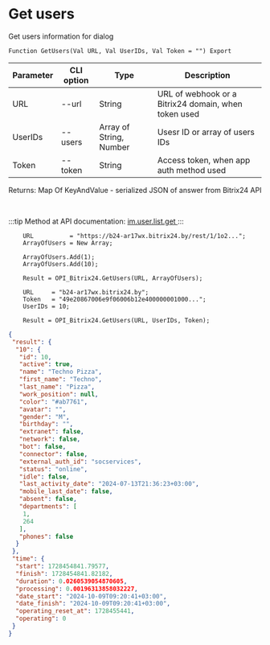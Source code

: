 ﻿---
sidebar_position: 4
---

# Get users
 Get users information for dialog



`Function GetUsers(Val URL, Val UserIDs, Val Token = "") Export`

  | Parameter | CLI option | Type | Description |
  |-|-|-|-|
  | URL | --url | String | URL of webhook or a Bitrix24 domain, when token used |
  | UserIDs | --users | Array of String, Number | Usesr ID or array of users IDs |
  | Token | --token | String | Access token, when app auth method used |

  
  Returns:  Map Of KeyAndValue - serialized JSON of answer from Bitrix24 API

<br/>

:::tip
Method at API documentation: [im.user.list.get ](https://dev.1c-bitrix.ru/learning/course/index.php?COURSE_ID=93&LESSON_ID=11493)
:::
<br/>


```bsl title="Code example"
    URL          = "https://b24-ar17wx.bitrix24.by/rest/1/1o2...";
    ArrayOfUsers = New Array;

    ArrayOfUsers.Add(1);
    ArrayOfUsers.Add(10);

    Result = OPI_Bitrix24.GetUsers(URL, ArrayOfUsers);

    URL     = "b24-ar17wx.bitrix24.by";
    Token   = "49e20867006e9f06006b12e400000001000...";
    UserIDs = 10;

    Result = OPI_Bitrix24.GetUsers(URL, UserIDs, Token);
```
 



```json title="Result"
{
 "result": {
  "10": {
   "id": 10,
   "active": true,
   "name": "Techno Pizza",
   "first_name": "Techno",
   "last_name": "Pizza",
   "work_position": null,
   "color": "#ab7761",
   "avatar": "",
   "gender": "M",
   "birthday": "",
   "extranet": false,
   "network": false,
   "bot": false,
   "connector": false,
   "external_auth_id": "socservices",
   "status": "online",
   "idle": false,
   "last_activity_date": "2024-07-13T21:36:23+03:00",
   "mobile_last_date": false,
   "absent": false,
   "departments": [
    1,
    264
   ],
   "phones": false
  }
 },
 "time": {
  "start": 1728454841.79577,
  "finish": 1728454841.82182,
  "duration": 0.0260539054870605,
  "processing": 0.00196313858032227,
  "date_start": "2024-10-09T09:20:41+03:00",
  "date_finish": "2024-10-09T09:20:41+03:00",
  "operating_reset_at": 1728455441,
  "operating": 0
 }
}
```
